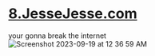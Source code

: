 # <a href="https://8.jessejesse.com">8.JesseJesse.com</a><br>
your gonna break the internet<br>
![Screenshot 2023-09-19 at 12 36 59 AM](https://github.com/sudo-self/8.JesseJesse.com/assets/119916323/e2a2a4a7-39ea-449e-b803-152a84c7fc5b)
